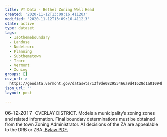 ```yaml
---
title: VT Data - Bethel Zoning Well Head
created: '2020-11-12T13:09:16.411203'
modified: '2020-11-12T13:09:16.411213'
state: active
type: dataset
tags:
  - Isothemeboundary
  - Landuse
  - Nodetrorc
  - Planning
  - Subthemetown
  - Trorc
  - Vermont
  - Zoning
groups: []
csv_url: >-
  https://geodata.vermont.gov/datasets/13f9de082955466a9d41628d1a01094b_0.csv?outSR=%7B%22latestWkid%22%3A3857%2C%22wkid%22%3A102100%7D
json_url: ''
layout: post

---
```

<span style='font-family: &quot;Avenir Next W01&quot;, &quot;Avenir Next W00&quot;, &quot;Avenir Next&quot;, Avenir, &quot;Helvetica Neue&quot;, sans-serif; font-size: 17px;'>06-12-2017  </span>OVERLAY DISTRICT. Models a municipality’s zoning zones and related information. Final boundary determinations must be obtained from the town Zoning Administrator. All decisions of the ZA are appealable to the DRB or ZBA.<a href='https://www.trorc.org/wp-content/uploads/2013/09/Bethel_Unified_Bylaw-Final-6122017.pdf' target='_blank'> Bylaw PDF.</a>
